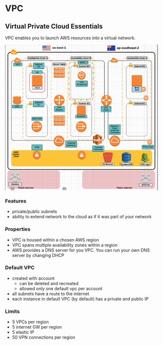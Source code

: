 # VPC

## Virtual Private Cloud Essentials

VPC enables you to launch AWS resources into a virtual network.

![vpc overview](aws-vpc-overview.png)

### Features

- private/public subnets
- ability to extend network to the cloud as if it was part of your network

### Properties

- VPC is housed within a chosen AWS region
- VPC spans multiple availability zones within a region
- AWS provides a DNS server for you VPC. You can run your own DNS server by changing DHCP

### Default VPC

- created with account
  - can be deleted and recreated
  - allowed only one default vpc per account
- all subnets have a route to the internet
- each instance in default VPC (by default) has a private and public IP

### Limits

- 5 VPCs per region
- 5 internet GW per region
- 5 elastic IP
- 50 VPN connections per region

